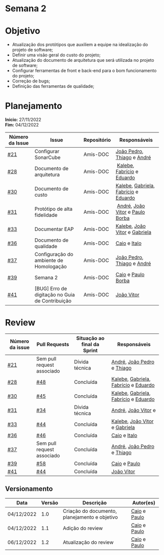 # Semana 2

# Objetivo

- Atualização dos protótipos que auxiliem a equipe na idealização do projeto de software;
- Definir uma visão geral do custo do projeto;
- Atualização do documento de arquitetura que será utilizada no projeto de software;
- Configurar ferramentas de front e back-end para o bom funcionamento do projeto;
- Correção de bugs;
- Definição das ferramentas de qualidade;

# Planejamento

**Inicio:** 27/11/2022</br>
**Fim:** 04/12/2022

| Número da Issue | Issue | Repositório | Responsáveis |
| ---- | ---- | ---- | ---- |
| [#21](https://github.com/fga-eps-mds/2022.2-Amis-Doc/issues/21) | Configurar SonarCube | Amis-DOC | [João Pedro](https://github.com/jps12),  [Thiago](https://github.com/thiagolsg) e [André](https://github.com/andrelucasf) |
| [#28](https://github.com/fga-eps-mds/2022.2-Amis-Doc/issues/28) | Documento de arquitetura | Amis-DOC | [Kalebe](https://github.com/KalebeLopes), [Fabrício](https://github.com/FabricioDeQueiroz) e [Eduardo](https://github.com/fxred)|
| [#30](https://github.com/fga-eps-mds/2022.2-Amis-Doc/issues/30) | Documento de custo | Amis-DOC | [Kalebe](https://github.com/KalebeLopes),  [Gabriela](https://github.com/gabrielapivetta), [Fabrício](https://github.com/FabricioDeQueiroz) e [Eduardo](https://github.com/fxred) |
| [#31](https://github.com/fga-eps-mds/2022.2-Amis-Doc/issues/31) | Protótipo de alta fidelidade | Amis-DOC | [André](https://github.com/andrelucasf), [João Vitor](https://github.com/Jvsoutomaior) e [Paulo Borba](https://github.com/paulohborba)|
| [#33](https://github.com/fga-eps-mds/2022.2-Amis-Doc/issues/33) | Documentar EAP | Amis-DOC | [Kalebe](https://github.com/KalebeLopes), [João Vitor](https://github.com/Jvsoutomaior) e [Gabriela](https://github.com/gabrielapivetta)|
| [#36](https://github.com/fga-eps-mds/2022.2-Amis-Doc/issues/36) | Documento de qualidade | Amis-DOC | [Caio](https://github.com/CaioSulz) e [Italo](https://github.com/ItaloBrunoM)|
| [#37](https://github.com/fga-eps-mds/2022.2-Amis-Doc/issues/37) | Configuração do ambiente de Homologação | Amis-DOC | [João Pedro](https://github.com/jps12),  [Thiago](https://github.com/thiagolsg) e [André](https://github.com/andrelucasf) |
| [#39](https://github.com/fga-eps-mds/2022.2-Amis-Doc/issues/39) | Semana 2 | Amis-DOC |  [Caio](https://github.com/CaioSulz) e [Paulo Borba](https://github.com/paulohborba) |
| [#41](https://github.com/fga-eps-mds/2022.2-Amis-Doc/issues/41) | [BUG] Erro de digitação no Guia de Contribuição | Amis-DOC |  [João Vitor](https://github.com/Jvsoutomaior) |

# Review

| Número da issue | Pull Requests | Situação ao final da Sprint | Responsáveis |
| ---- | ---- | ---- | ---- |
| [#21](https://github.com/fga-eps-mds/2022.2-Amis-Doc/issues/21) | Sem pull request associado | Dívida técnica | [André](https://github.com/andrelucasf), [João Pedro](https://github.com/jps12) e [Thiago](https://github.com/thiagolsg)|
| [#28](https://github.com/fga-eps-mds/2022.2-Amis-Doc/issues/28) | [#48](https://github.com/fga-eps-mds/2022.2-Amis-Doc/pull/48) | Concluída | [Kalebe](https://github.com/KalebeLopes), [Gabriela](https://github.com/gabrielapivetta), [Fabrício](https://github.com/FabricioDeQueiroz) e [Eduardo](https://github.com/fxred)| 
| [#30](https://github.com/fga-eps-mds/2022.2-Amis-Doc/issues/28) | [#45](https://github.com/fga-eps-mds/2022.2-Amis-Doc/pull/45) | Concluída | [Kalebe](https://github.com/KalebeLopes), [Gabriela](https://github.com/gabrielapivetta), [Fabrício](https://github.com/FabricioDeQueiroz) e [Eduardo](https://github.com/fxred)|
| [#31](https://github.com/fga-eps-mds/2022.2-Amis-Doc/issues/29) | [#34](https://github.com/fga-eps-mds/2022.2-Amis-Doc/pull/34) | Dívida técnica | [André](https://github.com/andrelucasf), [João Vitor](https://github.com/Jvsoutomaior) e 
| [#33](https://github.com/fga-eps-mds/2022.2-Amis-Doc/issues/33) | [#44](https://github.com/fga-eps-mds/2022.2-Amis-Doc/pull/44) | Concluída | [Kalebe](https://github.com/KalebeLopes), [João Vitor](https://github.com/Jvsoutomaior) e [Gabriela](https://github.com/gabrielapivetta)|
| [#36](https://github.com/fga-eps-mds/2022.2-Amis-Doc/issues/36) | [#46](https://github.com/fga-eps-mds/2022.2-Amis-Doc/pull/46) | Concluída | [Caio](https://github.com/CaioSulz) e [Italo](https://github.com/ItaloBrunoM)|
| [#37](https://github.com/fga-eps-mds/2022.2-Amis-Doc/issues/37) | Sem pull request associado | Concluída | [André](https://github.com/andrelucasf), [João Pedro](https://github.com/jps12) e [Thiago](https://github.com/thiagolsg)|
| [#39](https://github.com/fga-eps-mds/2022.2-Amis-Doc/issues/39) | [#58](https://github.com/fga-eps-mds/2022.2-Amis-Doc/pull/58) | Concluída | [Caio](https://github.com/CaioSulz) e [Paulo](https://github.com/paulohborba)|
| [#41](https://github.com/fga-eps-mds/2022.2-Amis-Doc/issues/41) | [#44](https://github.com/fga-eps-mds/2022.2-Amis-Doc/pull/44) | Concluída | [João Vitor](https://github.com/Jvsoutomaior)

## Versionamento

| Data | Versão | Descrição | Autor(es) |
|------|--------|-----------|-----------|
| 04/12/2022 | 1.0 | Criação do documento, planejamento e objetivo | [Caio](https://github.com/CaioSulz) e [Paulo](https://github.com/paulohborba) |
| 04/12/2022 | 1.1 | Adição do review | [Caio](https://github.com/CaioSulz) e [Paulo](https://github.com/paulohborba) |
| 06/12/2022 | 1.2 | Atualização do review | [Caio](https://github.com/CaioSulz) e [Paulo](https://github.com/paulohborba) |
